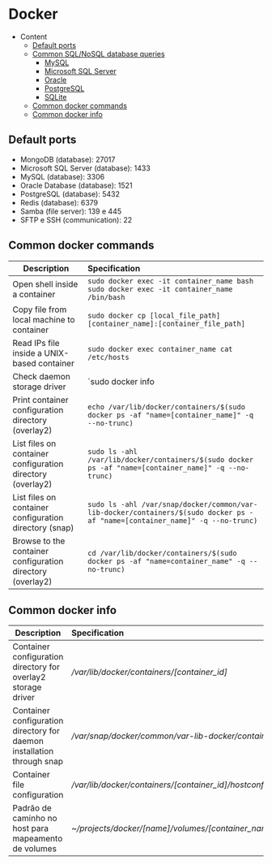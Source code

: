 # Docker

- Content
  - [Default ports](#)
  - [Common SQL/NoSQL database queries](#)
    - [MySQL](#)
    - [Microsoft SQL Server](#)
    - [Oracle](#)
    - [PostgreSQL](#)
    - [SQLite](#)
  - [Common docker commands](#)
  - [Common docker info](#)

## Default ports
- MongoDB (database): 27017
- Microsoft SQL Server (database): 1433
- MySQL (database): 3306
- Oracle Database (database): 1521
- PostgreSQL (database): 5432
- Redis (database): 6379
- Samba (file server): 139 e 445
- SFTP e SSH (communication): 22

## Common docker commands

| Description | Specification |
|-------------|:--------------|
| Open shell inside a container | `sudo docker exec -it container_name bash` <br /> `sudo docker exec -it container_name /bin/bash` |
| Copy file from local machine to container | `sudo docker cp [local_file_path] [container_name]:[container_file_path]` |
| Read IPs file inside a UNIX-based container | `sudo docker exec container_name cat /etc/hosts` |
| Check daemon storage driver | `sudo docker info | grep 'Storage Driver’ -i` |
| Print container configuration directory (overlay2) | `echo /var/lib/docker/containers/$(sudo docker ps -af "name=[container_name]" -q --no-trunc)` |
| List files on container configuration directory (overlay2) | `sudo ls -ahl /var/lib/docker/containers/$(sudo docker ps -af "name=[container_name]" -q --no-trunc)` |
| List files on container configuration directory (snap) | `sudo ls -ahl /var/snap/docker/common/var-lib-docker/containers/$(sudo docker ps -af "name=[container_name]" -q --no-trunc)` |
| Browse to the container configuration directory (overlay2) | `cd /var/lib/docker/containers/$(sudo docker ps -af "name=container_name" -q --no-trunc)` |

## Common docker info

| Description | Specification |
|-------------|:--------------|
| Container configuration directory for overlay2 storage driver | */var/lib/docker/containers/[container_id]* |
| Container configuration directory for daemon installation through snap | */var/snap/docker/common/var-lib-docker/containers/[container_id]* |
| Container file configuration | */var/lib/docker/containers/[container_id]/hostconfig.json* |
| Padrão de caminho no host para mapeamento de volumes | *~/projects/docker/[name]/volumes/[container_name]/[container_directory]* |
